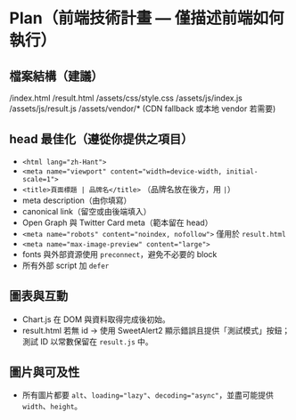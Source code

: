 # Plan（前端技術計畫 — 僅描述前端如何執行）

## 檔案結構（建議）
/index.html
/result.html
/assets/css/style.css
/assets/js/index.js
/assets/js/result.js
/assets/vendor/* (CDN fallback 或本地 vendor 若需要)

## head 最佳化（遵從你提供之項目）
- `<html lang="zh-Hant">`
- `<meta name="viewport" content="width=device-width, initial-scale=1">`
- `<title>頁面標題 | 品牌名</title>` （品牌名放在後方，用 `|`）
- meta description（由你填寫）
- canonical link（留空或由後端填入）
- Open Graph 與 Twitter Card meta（範本留在 head）
- `<meta name="robots" content="noindex, nofollow">` 僅用於 `result.html`
- `<meta name="max-image-preview" content="large">`
- fonts 與外部資源使用 `preconnect`，避免不必要的 block
- 所有外部 script 加 `defer`

## 圖表與互動
- Chart.js 在 DOM 與資料取得完成後初始。
- result.html 若無 id → 使用 SweetAlert2 顯示錯誤且提供「測試模式」按鈕；測試 ID 以常數保留在 `result.js` 中。

## 圖片與可及性
- 所有圖片都要 `alt`、`loading="lazy"`、`decoding="async"`，並盡可能提供 `width`、`height`。
